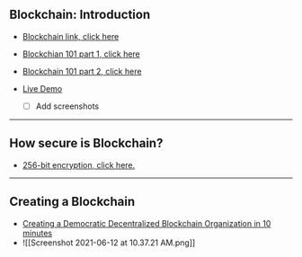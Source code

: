 
## Blockchain: Introduction
- [Blockchain link, click here](https://youtu.be/bBC-nXj3Ng4)
- [Blockchian 101 part 1, click here](https://youtu.be/_160oMzblY8)
- [Blockchain 101 part 2, click here](https://youtu.be/xIDL_akeras)

- [Live Demo](https://andersbrownworth.com/blockchain/public-private-keys/)
	- [ ] Add screenshots


- --

## How secure is Blockchain?
- [256-bit encryption, click here.](https://youtu.be/S9JGmA5_unY)

---
## Creating a Blockchain
- [Creating a Democratic Decentralized Blockchain Organization in 10 minutes](https://youtu.be/0G2jwV4XK54)
- ![[Screenshot 2021-06-12 at 10.37.21 AM.png]]